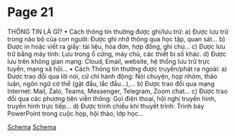 # Page 21

THÔNG TIN LÀ GÌ?
• Cách thông tin thường được ghi/lưu trữ:
a) Được lưu trữ trong não bộ của con người: Được ghi nhớ thông qua học tập, quan sát…
b) Được in hoặc viết ra giấy: tài liệu, hóa đơn, hợp đồng, ghi chú...
c) Được lưu trữ bằng máy tính: Lưu trong ổ cứng, máy chủ, các thiết bị số khác.
d) Được lưu trên không gian mạng: Cloud, Email, website, hệ thống lưu trữ trực tuyến,
mạng xã hội...
• Cách Thông tin thường được truyền/phát ra ngoài:
a) Được trao đổi qua lời nói, cử chỉ hành động: Nói chuyện, họp nhóm, thảo luận, ngôn ngữ cơ thể (gật đầu, lắc đầu…),…
b) Được trao đổi qua mạng Internet: Mail, Zalo, Teams, Messenger, Telegram, Zoom chat...
c) Được trao đổi qua các phương tiện viễn thông: Gọi điện thoại, hội nghị truyền hình, truyền hình trực tiếp...
d) Được trình chiếu khi thuyết trình: Trình bày PowerPoint trong cuộc họp, hội thảo, lớp học...

[Schema](page_21_img_0.png)
[Schema](page_21_img_1.png)
